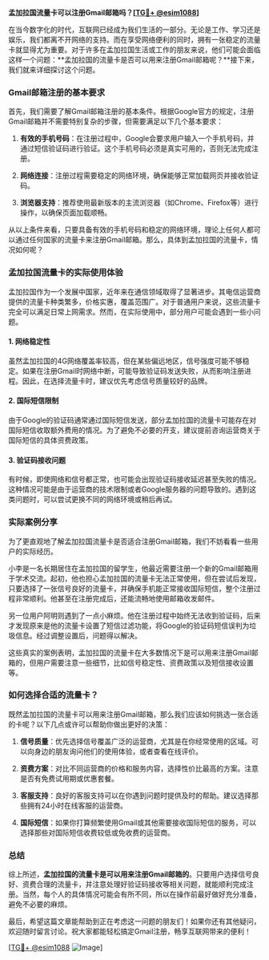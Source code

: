 **孟加拉国流量卡可以注册Gmail邮箱吗？[[TG💪+ @esim1088](https://t.me/s/esim1088)]**

在当今数字化的时代，互联网已经成为我们生活的一部分。无论是工作、学习还是娱乐，我们都离不开网络的支持。而在享受网络便利的同时，拥有一张稳定的流量卡就显得尤为重要。对于许多在孟加拉国生活或工作的朋友来说，他们可能会面临这样一个问题：**孟加拉国的流量卡是否可以用来注册Gmail邮箱呢？**接下来，我们就来详细探讨这个问题。

### Gmail邮箱注册的基本要求

首先，我们需要了解Gmail邮箱注册的基本条件。根据Google官方的规定，注册Gmail邮箱并不需要特别复杂的步骤，但需要满足以下几个基本要求：

1. **有效的手机号码**：在注册过程中，Google会要求用户输入一个手机号码，并通过短信验证码进行验证。这个手机号码必须是真实可用的，否则无法完成注册。
   
2. **网络连接**：注册过程需要稳定的网络环境，确保能够正常加载网页并接收验证码。

3. **浏览器支持**：推荐使用最新版本的主流浏览器（如Chrome、Firefox等）进行操作，以确保页面加载顺畅。

从以上条件来看，只要具备有效的手机号码和稳定的网络环境，理论上任何人都可以通过任何国家的流量卡来注册Gmail邮箱。那么，具体到孟加拉国的流量卡，情况如何呢？

### 孟加拉国流量卡的实际使用体验

孟加拉国作为一个发展中国家，近年来在通信领域取得了显著进步。其电信运营商提供的流量卡种类繁多，价格实惠，覆盖范围广。对于普通用户来说，这些流量卡完全可以满足日常上网需求。然而，在实际使用中，部分用户可能会遇到一些小问题。

#### 1. 网络稳定性
虽然孟加拉国的4G网络覆盖率较高，但在某些偏远地区，信号强度可能不够稳定。如果在注册Gmail时网络中断，可能导致验证码发送失败，从而影响注册进程。因此，在选择流量卡时，建议优先考虑信号质量较好的品牌。

#### 2. 国际短信限制
由于Google的验证码通常通过国际短信发送，部分孟加拉国的流量卡可能存在对国际短信收取额外费用的情况。为了避免不必要的开支，建议提前咨询运营商关于国际短信的具体资费政策。

#### 3. 验证码接收问题
有时候，即使网络和信号都正常，也可能会出现验证码接收延迟甚至失败的情况。这种情况可能是由于运营商的技术限制或者Google服务器的问题导致的。遇到这类问题时，可以尝试更换不同的网络环境或稍后再试。

### 实际案例分享

为了更直观地了解孟加拉国流量卡是否适合注册Gmail邮箱，我们不妨看看一些用户的实际经历。

小李是一名长期居住在孟加拉国的留学生，他最近需要注册一个新的Gmail邮箱用于学术交流。起初，他也担心孟加拉国的流量卡无法正常使用，但在尝试后发现，只要选择了一张信号良好的流量卡，并确保手机能正常接收国际短信，整个注册过程非常顺利。他甚至在注册完成后，还能流畅地使用邮箱收发邮件。

另一位用户阿明则遇到了一点小麻烦。他在注册过程中始终无法收到验证码，后来才发现原来是他的流量卡设置了短信过滤功能，将Google的验证码短信误判为垃圾信息。经过调整设置后，问题得以解决。

这些真实的案例表明，孟加拉国的流量卡在大多数情况下是可以用来注册Gmail邮箱的，但用户需要注意一些细节，比如信号稳定性、资费政策以及短信接收设置等。

### 如何选择合适的流量卡？

既然孟加拉国的流量卡可以用来注册Gmail邮箱，那么我们应该如何挑选一张合适的卡呢？以下几点或许可以帮助你做出更好的决策：

1. **信号质量**：优先选择信号覆盖广泛的运营商，尤其是在你经常使用的区域。可以向身边的朋友询问他们的使用体验，或者查看在线评价。

2. **资费方案**：对比不同运营商的价格和服务内容，选择性价比最高的方案。注意是否有免费试用期或优惠套餐。

3. **客服支持**：良好的客服支持可以在你遇到问题时提供及时的帮助。建议选择那些拥有24小时在线客服的运营商。

4. **国际短信**：如果你打算频繁使用Gmail或其他需要接收国际短信的服务，可以选择那些对国际短信收费较低或免收费的运营商。

### 总结

综上所述，**孟加拉国的流量卡是可以用来注册Gmail邮箱的**。只要用户选择信号良好、资费合理的流量卡，并注意处理好验证码接收等相关问题，就能顺利完成注册。当然，每个人的具体情况可能会有所不同，所以在操作前最好做好充分准备，避免不必要的麻烦。

最后，希望这篇文章能帮助到正在考虑这一问题的朋友们！如果你还有其他疑问，欢迎随时留言讨论。祝大家都能轻松搞定Gmail注册，畅享互联网带来的便利！

[[TG💪+ @esim1088](https://t.me/s/esim1088) ![Image](https://i.postimg.cc/4NQfJmqS/Snipaste-2025-05-13-00-14-12.png)]